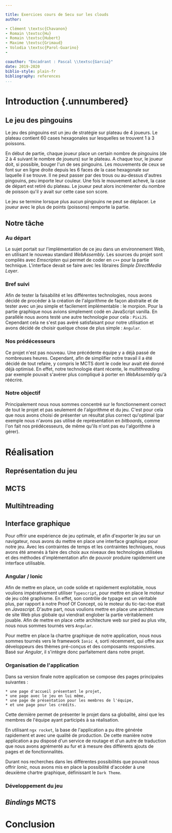 ```yaml
---

title: Exercices cours de Secu sur les clouds
author:

- Clément \textsc{Chavanon}
- Romain \textsc{Hu}
- Romain \textsc{Hubert}
- Maxime \textsc{Grimaud}
- Volodia \textsc{Parol-Guarino}
-

coauthor: "Encadrant : Pascal \\textsc{Garcia}"
date: 2019-2020
biblio-style: plain-fr
bibliography: references
...
```


# Introduction {.unnumbered}

## Le jeu des pingouins

Le jeu des pingouins est un jeu de stratégie sur plateau de 4 joueurs. Le plateau contient 60 cases hexagonales sur lesquelles se trouvent 1 à 3 poissons.

En début de partie, chaque joueur place un certain nombre de pingouins (de 2 à 4 suivant le nombre de joueurs) sur le plateau. A chaque tour, le joueur doit, si possible, bouger l'un de ses pingouins. Les mouvements de ceux se font sur en ligne droite depuis les 6 faces de la case hexagonale sur laquelle il se trouve. Il ne peut passer par des trous ou au-dessus d'autres pingouins, peu importe leur couleur. Une fois le mouvement achevé, la case de départ est retiré du plateau. Le joueur peut alors incrémenter du nombre de poisson qu'il y avait sur cette case son score.

Le jeu se termine lorsque plus aucun pingouins ne peut se déplacer. Le joueur avec le plus de points (poissons) remporte la partie.

## Notre tâche

### Au départ

Le sujet portait sur l'implémentation de ce jeu dans un environnement Web, en utilisant le nouveau standard _WebAssembly_. Les sources du projet sont compilés avec _Emscripten_ qui permet de coder en `c++` pour la partie technique. L'interface devait se faire avec les libraires _Simple DirectMedia Layer_.

### Bref suivi

Afin de tester la faisabilité et les différentes technologies, nous avons décidé de procéder à la création de l'algorithme de façon abstraite et de tester avec un jeu simple et facilement implémentable : le morpion. Pour la partie graphique nous avions simplement codé en JavaScript vanilla. En parallèle nous avons testé une autre technologie pour cela : `PixiJS`. Cependant cela ne s'est pas avéré satisfaisant pour notre utilisation et avons décidé de choisir quelque chose de plus simple : `Angular`.

### Nos prédécesseurs

Ce projet n'est pas nouveau. Une précédente équipe y a déjà passé de nombreuses heures. Cependant, afin de simplifier notre travail il a été décidé de tout refaire, y compris le MCTS dont le code leur avait été donné déjà optimisé. En effet, notre technologie étant récente, le _multithreading_ par exemple pouvait s'avérer plus compliqué à porter en _WebAssembly_ qu'à réécrire.

### Notre objectif

Principalement nous nous sommes concentré sur le fonctionnement correct de tout le projet et pas seulement de l'algorithme et du jeu. C'est pour cela que nous avons choisi de présenter un résultat plus correct qu'optimal (par exemple nous n'avons pas utilisé de représentation en _bitboards_, comme l'on fait nos prédécesseurs, de même qu'ils n'ont pas eu l'algorithme à gérer).

# Réalisation

## Représentation du jeu

## MCTS

## Multihtreading

## Interface graphique 
  Pour offrir une expérience de jeu optimale, et afin d'exporter le jeu sur un navigateur, nous avons du mettre en place une interface graphique pour notre jeu. Avec les contraintes de temps et les contraintes techniques, nous avons été amenés à faire des choix aux niveaux des technologies utilisées et des méthodes d'implémentation afin de pouvoir produire rapidement une interface utilisable.
### Angular / Ionic
  Afin de mettre en place, un code solide et rapidement exploitable, nous voulions impérativement utiliser `Typescript`, pour mettre en place le moteur de jeu côté graphisme. En effet, son contrôle de typage est un véritable plus, par rapport à notre Proof Of Concept, où le moteur du tic-tac-toe était en _Javascript_. 
  D'autre part, nous voulions mettre en place une architecture de site Web plus globale qui viendrait englober la partie véritablement jouable. Afin de mettre en place cette architecture web sur pied au plus vite, nous nous sommes tournés vers `Angular`. 
  
  Pour mettre en place la chartre graphique de notre application, nous nous sommes tournés vers le framework `Ionic 4`, sorti récemment, qui offre aux développeurs des thèmes pré-conçus et des composants responsives. Basé sur _Angular_, il s'intègre donc parfaitement dans notre projet.  

### Organisation de l'application
  Dans sa version finale notre application se compose des pages principales suivantes :
    
    * une page d'accueil présentant le projet,
    * une page avec le jeu en lui même,
    * une page de présentation pour les membres de l'équipe,
    * et une page pour les crédits.
    
   Cette dernière permet de présenter le projet dans sa globalité, ainsi que les membres de l'équipe ayant participés à sa réalisation. 
   
   En utilisant `ngx rocket`, la base de l'application a pu être générée rapidement et avec une qualité de production. De cette manière notre application a pu disposé d'un service de routage et d'un autre de traduction que nous avons agrémenté au fur et à mesure des différents ajouts de pages et de fonctionnalités. 
   
   Durant nos recherches dans les différentes possibilités que pouvait nous offrir _Ionic_, nous avons mis en place la possibilité d'accéder à une deuxième chartre graphique, définissant le `Dark Theme`.
   
### Développement du jeu

## _Bindings_ MCTS

# Conclusion

